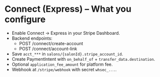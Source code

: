 # Connect (Express) – What you configure
- Enable Connect → Express in your Stripe Dashboard.
- Backend endpoints:
  - POST /connect/create-account
  - POST /connect/account-link
- Save `acct_***` in `salons/{salonId}.stripe_account_id`.
- Create PaymentIntent with `on_behalf_of` + `transfer_data.destination`.
- Optional `application_fee_amount` for platform fee.
- Webhook at `/stripe/webhook` with secret `whsec_...`.
